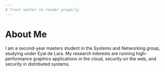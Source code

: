 ```yaml
---
# front matter to render properly
---
```


# About Me

I am a second-year masters student in the Systems and Networking group, studying under Eyal de Lara. My research interests are running high-performance graphics applications in the cloud, security on the web, and security in distributed systems.
